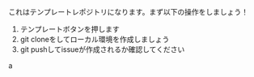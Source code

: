 これはテンプレートレポジトリになります。まず以下の操作をしましょう！

1. テンプレートボタンを押します
2. git cloneをしてローカル環境を作成しましょう
3. git pushしてissueが作成されるか確認してください

a